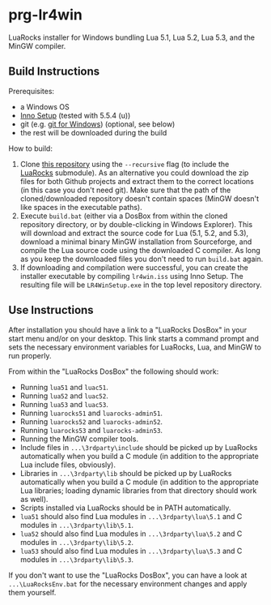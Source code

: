 #                             prg-lr4win                             #

LuaRocks installer for Windows bundling Lua 5.1, Lua 5.2, Lua 5.3, and
the MinGW compiler.

##                        Build Instructions                        ##

Prerequisites:

*   a Windows OS
*   [Inno Setup][1] (tested with 5.5.4 (u))
*   git (e.g. [git for Windows][2]) (optional, see below)
*   the rest will be downloaded during the build

  [1]: http://www.jrsoftware.org/isinfo.php
  [2]: http://msysgit.github.io/

How to build:

1.  Clone [this repository][3] using the `--recursive` flag (to
    include the [LuaRocks][4] submodule). As an alternative you could
    download the zip files for both Github projects and extract them
    to the correct locations (in this case you don't need git). Make
    sure that the path of the cloned/downloaded repository doesn't
    contain spaces (MinGW doesn't like spaces in the executable
    paths).
2.  Execute `build.bat` (either via a DosBox from within the cloned
    repository directory, or by double-clicking in Windows Explorer).
    This will download and extract the source code for Lua (5.1, 5.2,
    and 5.3), download a minimal binary MinGW installation from
    Sourceforge, and compile the Lua source code using the downloaded
    C compiler. As long as you keep the downloaded files you don't
    need to run `build.bat` again.
3.  If downloading and compilation were successful, you can create the
    installer executable by compiling `lr4win.iss` using Inno Setup.
    The resulting file will be `LR4WinSetup.exe` in the top level
    repository directory.

  [3]: https://github.com/siffiejoe/prg-lr4win
  [4]: https://github.com/keplerproject/luarocks


##                         Use Instructions                         ##

After installation you should have a link to a "LuaRocks DosBox" in
your start menu and/or on your desktop. This link starts a command
prompt and sets the necessary environment variables for LuaRocks, Lua,
and MinGW to run properly.

From within the "LuaRocks DosBox" the following should work:

*  Running `lua51` and `luac51`.
*  Running `lua52` and `luac52`.
*  Running `lua53` and `luac53`.
*  Running `luarocks51` and `luarocks-admin51`.
*  Running `luarocks52` and `luarocks-admin52`.
*  Running `luarocks53` and `luarocks-admin53`.
*  Running the MinGW compiler tools.
*  Include files in `...\3rdparty\include` should be picked up by
   LuaRocks automatically when you build a C module (in addition to
   the appropriate Lua include files, obviously).
*  Libraries in `...\3rdparty\lib` should be picked up by LuaRocks
   automatically when you build a C module (in addition to the
   appropriate Lua libraries; loading dynamic libraries from that
   directory should work as well).
*  Scripts installed via LuaRocks should be in PATH automatically.
*  `lua51` should also find Lua modules in `...\3rdparty\lua\5.1` and
   C modules in `...\3rdparty\lib\5.1`.
*  `lua52` should also find Lua modules in `...\3rdparty\lua\5.2` and
   C modules in `...\3rdparty\lib\5.2`.
*  `lua53` should also find Lua modules in `...\3rdparty\lua\5.3` and
   C modules in `...\3rdparty\lib\5.3`.

If you don't want to use the "LuaRocks DosBox", you can have a look at
`...\LuaRocksEnv.bat` for the necessary environment changes and apply
them yourself.

